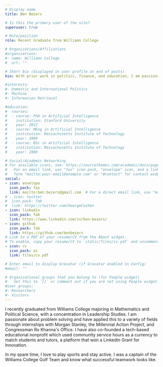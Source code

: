 ```yaml
---
# Display name
title: Ben Beiers

# Is this the primary user of the site?
superuser: true

# Role/position
role: Recent Graduate from Williams College

# Organizations/Affiliations
#organizations:
#- name: Williams College
#  url: ""

# Short bio (displayed in user profile at end of posts)
bio: With prior work in politics, finance, and education, I am passionate about using data to catalyze social good.

#interests:
#- Domestic and International Politics
#- Machine
#- Information Retrieval

#education:
#  courses:
#  - course: PhD in Artificial Intelligence
#    institution: Stanford University
#    year: 2012
#  - course: MEng in Artificial Intelligence
#    institution: Massachusetts Institute of Technology
#    year: 2009
#  - course: BSc in Artificial Intelligence
#    institution: Massachusetts Institute of Technology
#    year: 2008

# Social/Academic Networking
# For available icons, see: https://sourcethemes.com/academic/docs/page-builder/#icons
#   For an email link, use "fas" icon pack, "envelope" icon, and a link in the
#   form "mailto:your-email@example.com" or "#contact" for contact widget.
social:
- icon: envelope
  icon_pack: fas
  link: mailto:ben.beiers@gmail.com  # For a direct email link, use "mailto:test@example.org".
# - icon: twitter
#  icon_pack: fab
#  link: https://twitter.com/GeorgeCushen
- icon: linkedin
  icon_pack: fab
  link: https://www.linkedin.com/in/ben-beiers/
- icon: github
  icon_pack: fab
  link: https://github.com/benbeiers
# Link to a PDF of your resume/CV from the About widget.
# To enable, copy your resume/CV to `static/files/cv.pdf` and uncomment the lines below.
- icon: cv
  icon_pack: ai
  link: files/cv.pdf

# Enter email to display Gravatar (if Gravatar enabled in Config)
#email: ""

# Organizational groups that you belong to (for People widget)
#   Set this to `[]` or comment out if you are not using People widget.
#user_groups:
#- Researchers
#- Visitors
---
```

I recently graduated from Williams College majoring in Mathematics and Political Science, with a concentration in Leadership Studies. I am passionate about problem solving and have applied this to a variety of fields through internships with Morgan Stanley, the Millennial Action Project, and Congressman Ro Khanna's Office. I have also co-founded a tech-based educational nonprofit which used community service hours as a currency to match students and tutors, a platform that won a LinkedIn Grant for Innovation.

In my spare time, I love to play sports and stay active. I was a captain of the Williams College Golf Team and know what successful teamwork looks like. 